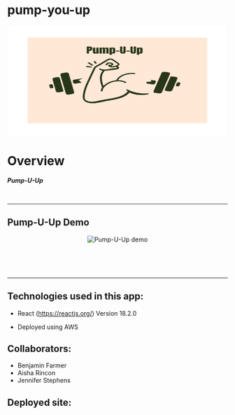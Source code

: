 # pump-you-up

<p align="center"> 
  <img src="frontend/assets/logo.png" alt="Pump-U-Up" width="500px" height="250px">
</p>

# Overview
*__Pump-U-Up__* 

<br />

**********

## Pump-U-Up Demo

<p align="center">
<img src="src/img/pump-u-up-demo.gif" alt="Pump-U-Up demo">
</p>

<br/>
<br/>
<br/>

**********

## Technologies used in this app:
* React (https://reactjs.org/) Version 18.2.0

* Deployed using AWS 

## Collaborators:
* Benjamin Farmer
* Aisha Rincon
* Jennifer Stephens

## Deployed site:
